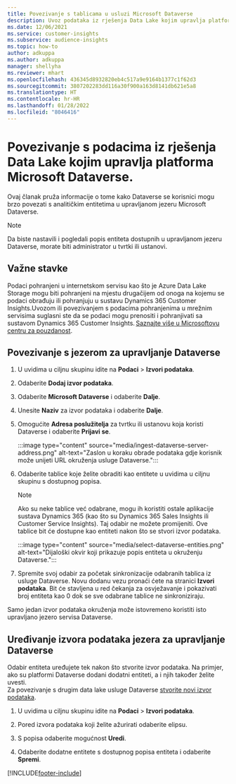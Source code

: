 ```yaml
---
title: Povezivanje s tablicama u usluzi Microsoft Dataverse
description: Uvoz podataka iz rješenja Data Lake kojim upravlja platforma Microsoft Dataverse.
ms.date: 12/06/2021
ms.service: customer-insights
ms.subservice: audience-insights
ms.topic: how-to
author: adkuppa
ms.author: adkuppa
manager: shellyha
ms.reviewer: mhart
ms.openlocfilehash: 436345d8932820eb4c517a9e9164b1377c1f62d3
ms.sourcegitcommit: 3807202283dd116a30f900a163d8141db621e5a8
ms.translationtype: HT
ms.contentlocale: hr-HR
ms.lasthandoff: 01/28/2022
ms.locfileid: "8046416"
---
```

# <a name="connect-to-data-in-a-microsoft-dataverse-managed-data-lake"></a>Povezivanje s podacima iz rješenja Data Lake kojim upravlja platforma Microsoft Dataverse.



Ovaj članak pruža informacije o tome kako Dataverse se korisnici mogu brzo povezati s analitičkim entitetima u upravljanom jezeru Microsoft Dataverse. 

> [!NOTE]
> Da biste nastavili i pogledali popis entiteta dostupnih u upravljanom jezeru Dataverse, morate biti administrator u tvrtki ili ustanovi.

## <a name="important-considerations"></a>Važne stavke

Podaci pohranjeni u internetskom servisu kao što je Azure Data Lake Storage mogu biti pohranjeni na mjestu drugačijem od onoga na kojemu se podaci obrađuju ili pohranjuju u sustavu Dynamics 365 Customer Insights.Uvozom ili povezivanjem s podacima pohranjenima u mrežnim servisima suglasni ste da se podaci mogu prenositi i pohranjivati sa sustavom Dynamics 365 Customer Insights. [Saznajte više u Microsoftovu centru za pouzdanost](https://www.microsoft.com/trust-center).

## <a name="connect-to-a-dataverse-managed-lake"></a>Povezivanje s jezerom za upravljanje Dataverse

1. U uvidima u ciljnu skupinu idite na **Podaci** > **Izvori podataka**.

2. Odaberite **Dodaj izvor podataka**.

3. Odaberite **Microsoft Dataverse** i odaberite **Dalje**.

4. Unesite **Naziv** za izvor podataka i odaberite **Dalje**. 

5. Omogućite **Adresa poslužitelja** za tvrtku ili ustanovu koja koristi Dataverse i odaberite **Prijavi se**.

   :::image type="content" source="media/ingest-dataverse-server-address.png" alt-text="Zaslon u koraku obrade podataka gdje korisnik može unijeti URL okruženja usluge Dataverse.":::

6. Odaberite tablice koje želite obraditi kao entitete u uvidima u ciljnu skupinu s dostupnog popisa.    

   > [!NOTE]
   > Ako su neke tablice već odabrane, mogu ih koristiti ostale aplikacije sustava Dynamics 365 (kao što su Dynamics 365 Sales Insights ili Customer Service Insights). Taj odabir ne možete promijeniti. Ove tablice bit će dostupne kao entiteti nakon što se stvori izvor podataka.

   :::image type="content" source="media/select-dataverse-entities.png" alt-text="Dijaloški okvir koji prikazuje popis entiteta u okruženju Dataverse.":::

7. Spremite svoj odabir za početak sinkronizacije odabranih tablica iz usluge Dataverse. Novu dodanu vezu pronaći ćete na stranici **Izvori podataka**. Bit će stavljena u red čekanja za osvježavanje i pokazivati broj entiteta kao 0 dok se sve odabrane tablice ne sinkroniziraju.

Samo jedan izvor podataka okruženja može istovremeno koristiti isto upravljano jezero servisa Dataverse.

## <a name="edit-a-dataverse-managed-lake-data-source"></a>Uređivanje izvora podataka jezera za upravljanje Dataverse

Odabir entiteta uređujete tek nakon što stvorite izvor podataka. Na primjer, ako su platformi Dataverse dodani dodatni entiteti, a i njih također želite uvesti.    
Za povezivanje s drugim data lake usluge Dataverse [stvorite novi izvor podataka](#connect-to-a-dataverse-managed-lake).

1. U uvidima u ciljnu skupinu idite na **Podaci** > **Izvori podataka**.

2. Pored izvora podataka koji želite ažurirati odaberite elipsu.

3. S popisa odaberite mogućnost **Uredi**.

4. Odaberite dodatne entitete s dostupnog popisa entiteta i odaberite **Spremi**.

[!INCLUDE[footer-include](../includes/footer-banner.md)]
